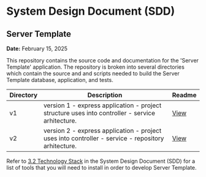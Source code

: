 # **System Design Document (SDD)**

## **Server Template**

**Date:** February 15, 2025


This repository contains the source code and documentation for the 'Server Template' application. The repository is broken into several directories which contain the source and and scripts needed to build the Server Template database, application, and tests.

|Directory|Description|Readme|
|---|---|---|
|v1|version 1 - express application - project structure uses into controller - service arhitecture. |[View](app/v1/README.MD)|
|v2|version 2 - express application - project uses into controller - service - repository arhitecture. |[View](app/v2/README.MD)|


Refer to [3.2 Technology Stack](Design/README.md#32-technology-stack) in the System Design Document (SDD) for a list of tools that you will need to install in order to develop Server Template.


